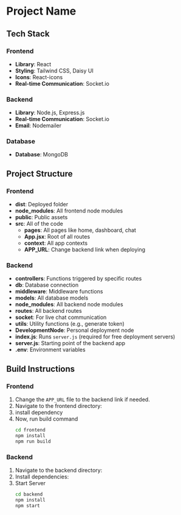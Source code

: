 # Project Name

## Tech Stack

### Frontend
- **Library**: React
- **Styling**: Tailwind CSS, Daisy UI
- **Icons**: React-icons
- **Real-time Communication**: Socket.io

### Backend
- **Library**: Node.js, Express.js
- **Real-time Communication**: Socket.io
- **Email**: Nodemailer

### Database
- **Database**: MongoDB

## Project Structure

### Frontend
- **dist**: Deployed folder
- **node_modules**: All frontend node modules
- **public**: Public assets
- **src**: All of the code
  - **pages**: All pages like home, dashboard, chat
  - **App.jsx**: Root of all routes
  - **context**: All app contexts
  - **APP_URL**: Change backend link when deploying

### Backend
- **controllers**: Functions triggered by specific routes
- **db**: Database connection
- **middleware**: Middleware functions
- **models**: All database models
- **node_modules**: All backend node modules
- **routes**: All backend routes
- **socket**: For live chat communication
- **utils**: Utility functions (e.g., generate token)
- **DevelopmentNode**: Personal deployment node
- **index.js**: Runs `server.js` (required for free deployment servers)
- **server.js**: Starting point of the backend app
- **.env**: Environment variables

## Build Instructions

### Frontend
1. Change the `APP_URL` file to the backend link if needed.
2. Navigate to the frontend directory:
3. install dependency
4. Now, run build command
   ```sh
   cd frontend
   npm install
   npm run build
   ```

### Backend
1. Navigate to the backend directory:
2. Install dependencies:
3. Start Server
   ```sh
   cd backend
   npm install
   npm start
   ```